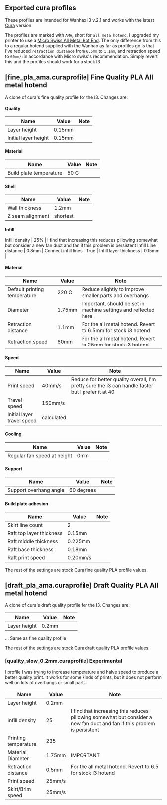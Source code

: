 ## Exported cura profiles

These profiles are intended for Wanhao i3 v.2.1 and works with the latest
[Cura](https://ultimaker.com/en/products/ultimaker-cura-software) version

The profiles are marked with `AMA`, short for `all meta hotend`, I upgraded my printer to use 
a [Micro Swiss All Metal Hot End](https://store.micro-swiss.com/pages/micro-swiss-all-metal-hotend).
The only difference from this to a regular hotend supplied with the Wanhao as
far as profiles go is that I've reduced `retraction distance` from `6.5mm` to
`1.1mm`, and retraction speed to `60mm/s`in accordance with Micro swiss's recommendation. Simply revert this and
the profiles should work for a stock I3

## [fine_pla_ama.curaprofile] Fine Quality PLA All metal hotend

A clone of cura's fine quality profile for the I3. Changes are:

#### Quality
Name                   | Value    | Note
-----------------------|----------|--------
Layer height           | 0.15mm   |
Initial layer height   | 0.15mm   |

#### Material
Name                   | Value    | Note
-----------------------|----------|--------
Build plate temperature| 50 C     | 

#### Shell
Name                   | Value    | Note
-----------------------|----------|--------
Wall thickness         | 1.2mm    | 
Z seam alignment       | shortest | 

#### Infill
Infill density         | 25%      | I find that increasing this reduces pillowing somewhat but consider a new fan duct and fan if this problem is persistent
Infill Line distance   | 0.8mm    |
Connect infill lines   | True     |
Infill layer thickness | 0.15mm   |

#### Material
Name                         | Value    | Note
-----------------------------|----------|--------
Default printing temperature | 220 C    | Reduce slightly to improve smaller parts and overhangs 
Diameter                     | 1.75mm   | Important, should be set in machine settings and reflected here
Retraction distance          | 1.1mm    | For the all metal hotend. Revert to 6.5mm for stock i3 hotend
Retraction speed             | 60mm     | For the all metal hotend. Revert to 25mm for stock i3 hotend

#### Speed
Name                         | Value      | Note
-----------------------------|------------|--------
Print speed                  | 40mm/s     | Reduce for better quality overall, I'm pretty sure the i3 can handle faster but I prefer it at 40
Travel speed                 | 150mm/s    | 
Initial layer travel speed   | calculated | 

#### Cooling
Name                         | Value      | Note
-----------------------------|------------|--------
Regular fan speed at height  | 0mm        | 

#### Support
Name                   | Value      | Note
-----------------------|------------|--------
Support overhang angle | 60 degrees |

#### Build plate adhesion
Name                     | Value      | Note
-------------------------|------------|--------
Skirt line count         | 2          |
Raft top layer thickness | 0.15mm     |
Raft middle thickness    | 0.225mm    |
Raft base thickness      | 0.18mm     |
Raft print speed         | 0.20mm/s   |

The rest of the settings are stock Cura fine quality PLA profile values.

## [draft_pla_ama.curaprofile] Draft Quality PLA All metal hotend

A clone of cura's draft quality profile for the I3. Changes are:

Name                  | Value    | Note
----------------------|----------|--------
Layer height          | 0.2mm    |
...  Same as fine quality profile 

The rest of the settings are stock Cura draft quality PLA profile values.

### [quality_slow_0.2mm.curaprofile] Experimental 

I profile I was trying to increase temperature and halve speed to produce a
better quality print. It works for some kinds of prints, but it does not
perform well on lots of overhangs or small parts.

Name                  | Value    | Note
----------------------|----------|--------
Layer height          | 0.2mm    |
Infill density        | 25       | I find that increasing this reduces pillowing somewhat but consider a new fan duct and fan if this problem is persistent
Printing temperature  | 235      | 
Material Diameter     | 1.75mm   | IMPORTANT
Retraction distance   | 0.5mm    | For the all metal hotend. Revert to 6.5 for stock i3 hotend
Print speed           | 25mm/s   | 
Skirt/Brim speed      | 25mm/s   | 
